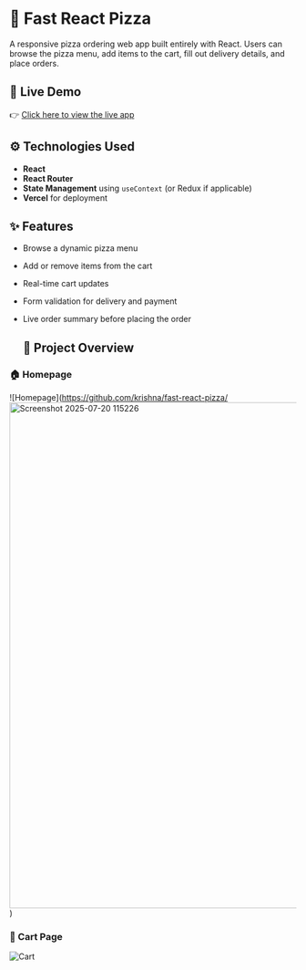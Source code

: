 # 🍕 Fast React Pizza

A responsive pizza ordering web app built entirely with React. Users can browse the pizza menu, add items to the cart, fill out delivery details, and place orders.

## 🔗 Live Demo

👉 [Click here to view the live app](https://fastreactpizza-sigma.vercel.app/)

## ⚙️ Technologies Used

- **React**
- **React Router**
- **State Management** using `useContext` (or Redux if applicable)
- **Vercel** for deployment

## ✨ Features

- Browse a dynamic pizza menu
- Add or remove items from the cart
- Real-time cart updates
- Form validation for delivery and payment
- Live order summary before placing the order

  ## 📸 Project Overview

### 🏠 Homepage
![Homepage](https://github.com/krishna/fast-react-pizza/<img width="1907" height="887" alt="Screenshot 2025-07-20 115226" src="https://github.com/user-attachments/assets/2ae14ae4-bf78-48a9-8cc5-1d75ddc104fb" />
)

### 🛒 Cart Page
![Cart](https://github.com/krishna/fast-react-pizza/raw/main/assets/overview-cart.png)



